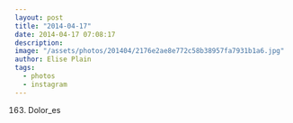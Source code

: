 ```yaml
---
layout: post
title: "2014-04-17"
date: 2014-04-17 07:08:17
description: 
image: "/assets/photos/201404/2176e2ae8e772c58b38957fa7931b1a6.jpg"
author: Elise Plain
tags: 
  - photos
  - instagram
---
```


163. Dolor_es
<p></p>
